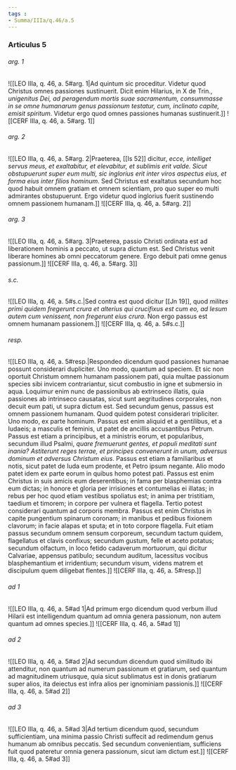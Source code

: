 ```yaml
---
tags : 
- Summa/IIIa/q.46/a.5
---
```


### Articulus 5

###### arg. 1
![[LEO IIIa, q. 46, a. 5#arg. 1|Ad quintum sic proceditur. Videtur quod Christus omnes passiones sustinuerit. Dicit enim Hilarius, in X de Trin., *unigenitus Dei, ad peragendum mortis suae sacramentum, consummasse in se omne humanarum genus passionum testatur, cum, inclinato capite, emisit spiritum*. Videtur ergo quod omnes passiones humanas sustinuerit.]]
![[CERF IIIa, q. 46, a. 5#arg. 1]]

###### arg. 2
![[LEO IIIa, q. 46, a. 5#arg. 2|Praeterea, [[Is 52]] dicitur, *ecce, intelliget servus meus, et exaltabitur, et elevabitur, et sublimis erit valde. Sicut obstupuerunt super eum multi, sic inglorius erit inter viros aspectus eius, et forma eius inter filios hominum*. Sed Christus est exaltatus secundum hoc quod habuit omnem gratiam et omnem scientiam, pro quo super eo multi admirantes obstupuerunt. Ergo videtur quod inglorius fuerit sustinendo omnem passionem humanam.]]
![[CERF IIIa, q. 46, a. 5#arg. 2]]

###### arg. 3
![[LEO IIIa, q. 46, a. 5#arg. 3|Praeterea, passio Christi ordinata est ad liberationem hominis a peccato, ut supra dictum est. Sed Christus venit liberare homines ab omni peccatorum genere. Ergo debuit pati omne genus passionum.]]
![[CERF IIIa, q. 46, a. 5#arg. 3]]

###### s.c.
![[LEO IIIa, q. 46, a. 5#s.c.|Sed contra est quod dicitur [[Jn 19]], quod *milites primi quidem fregerunt crura et alterius qui crucifixus est cum eo, ad Iesum autem cum venissent, non fregerunt eius crura*. Non ergo passus est omnem humanam passionem.]]
![[CERF IIIa, q. 46, a. 5#s.c.]]

###### resp.
![[LEO IIIa, q. 46, a. 5#resp.|Respondeo dicendum quod passiones humanae possunt considerari dupliciter. Uno modo, quantum ad speciem. Et sic non oportuit Christum omnem humanam passionem pati, quia multae passionum species sibi invicem contrariantur, sicut combustio in igne et submersio in aqua. Loquimur enim nunc de passionibus ab extrinseco illatis, quia passiones ab intrinseco causatas, sicut sunt aegritudines corporales, non decuit eum pati, ut supra dictum est. Sed secundum genus, passus est omnem passionem humanam. Quod quidem potest considerari tripliciter. Uno modo, ex parte hominum. Passus est enim aliquid et a gentilibus, et a Iudaeis; a masculis et feminis, ut patet de ancillis accusantibus Petrum. Passus est etiam a principibus, et a ministris eorum, et popularibus, secundum illud Psalmi, *quare fremuerunt gentes, et populi meditati sunt inania? Astiterunt reges terrae, et principes convenerunt in unum, adversus dominum et adversus Christum eius*. Passus est etiam a familiaribus et notis, sicut patet de Iuda eum prodente, et Petro ipsum negante. Alio modo patet idem ex parte eorum in quibus homo potest pati. Passus est enim Christus in suis amicis eum deserentibus; in fama per blasphemias contra eum dictas; in honore et gloria per irrisiones et contumelias ei illatas; in rebus per hoc quod etiam vestibus spoliatus est; in anima per tristitiam, taedium et timorem; in corpore per vulnera et flagella. Tertio potest considerari quantum ad corporis membra. Passus est enim Christus in capite pungentium spinarum coronam; in manibus et pedibus fixionem clavorum; in facie alapas et sputa; et in toto corpore flagella. Fuit etiam passus secundum omnem sensum corporeum, secundum tactum quidem, flagellatus et clavis confixus; secundum gustum, felle et aceto potatus; secundum olfactum, in loco fetido cadaverum mortuorum, qui dicitur Calvariae, appensus patibulo; secundum auditum, lacessitus vocibus blasphemantium et irridentium; secundum visum, videns matrem et discipulum quem diligebat flentes.]]
![[CERF IIIa, q. 46, a. 5#resp.]]

###### ad 1
![[LEO IIIa, q. 46, a. 5#ad 1|Ad primum ergo dicendum quod verbum illud Hilarii est intelligendum quantum ad omnia genera passionum, non autem quantum ad omnes species.]]
![[CERF IIIa, q. 46, a. 5#ad 1]]

###### ad 2
![[LEO IIIa, q. 46, a. 5#ad 2|Ad secundum dicendum quod similitudo ibi attenditur, non quantum ad numerum passionum et gratiarum, sed quantum ad magnitudinem utriusque, quia sicut sublimatus est in donis gratiarum super alios, ita deiectus est infra alios per ignominiam passionis.]]
![[CERF IIIa, q. 46, a. 5#ad 2]]

###### ad 3
![[LEO IIIa, q. 46, a. 5#ad 3|Ad tertium dicendum quod, secundum sufficientiam, una minima passio Christi suffecit ad redimendum genus humanum ab omnibus peccatis. Sed secundum convenientiam, sufficiens fuit quod pateretur omnia genera passionum, sicut iam dictum est.]]
![[CERF IIIa, q. 46, a. 5#ad 3]]

